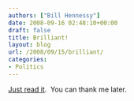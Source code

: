 ```yaml
---
authors: ["Bill Hennessy"]
date: 2008-09-16 02:48:10+00:00
draft: false
title: Brilliant!
layout: blog
url: /2008/09/15/brilliant/
categories:
- Politics
---
```


[Just read it](https://www.jennqpublic.com/you-can-put-lipstick-on-an-ass/).  You can thank me later.
